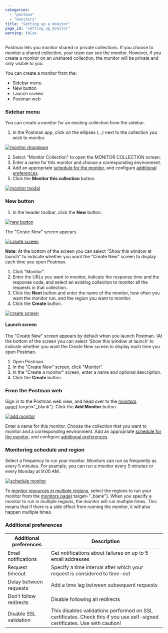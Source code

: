 ```yaml
---
categories:
  - "postman"
  - "monitors"
title: "Setting up a monitor"
page_id: "setting_up_monitor"
warning: false
---
```


Postman lets you monitor shared or private collections. If you choose to monitor a shared collection, your team can see the monitor. However, if you create a monitor on an unshared collection, the monitor will be private and only visible to you.


You can create a monitor from the:
* Sidebar menu
* New button
* Launch screen
* Postman web 
 
### Sidebar menu
You can create a monitor for an existing collection from the sidebar.
1. In the Postman app, click on the ellipses (…) next to the collection you wish to monitor. 

[![monitor dropdown](https://s3.amazonaws.com/postman-static-getpostman-com/postman-docs/monitor_sidebar2.png)](https://s3.amazonaws.com/postman-static-getpostman-com/postman-docs/monitor_sidebar2.png)

2. Select "Monitor Collection" to open the MONITOR COLLECTION screen.
3. Enter a name for this monitor and choose a corresponding environment. 
4. Add an appropriate [schedule for the monitor](/docs/postman/monitors/setting_up_monitor#monitoring-schedule), and configure [additional preferences](/docs/postman/monitors/setting_up_monitor#additional-preferences).
5. Click the **Monitor this collection** button.

[![monitor modal](https://s3.amazonaws.com/postman-static-getpostman-com/postman-docs/monitorCollectionScreen.png)](https://s3.amazonaws.com/postman-static-getpostman-com/postman-docs/monitorCollectionScreen.png)

### New button

1. In the header toolbar, click the **New** button.

[![new button](https://s3.amazonaws.com/postman-static-getpostman-com/postman-docs/HeaderToolBar.png)](https://s3.amazonaws.com/postman-static-getpostman-com/postman-docs/HeaderToolBar.png)

The "Create New" screen appears.

[![create screen](https://s3.amazonaws.com/postman-static-getpostman-com/postman-docs/create_new_screen.png)](https://s3.amazonaws.com/postman-static-getpostman-com/postman-docs/create_new_screen.png)

**Note**: At the bottom of the screen you can select "Show this window at launch" to indicate whether you want the "Create New" screen to display each time you open Postman.

1. Click "Monitor".
2. Enter the URLs you want to monitor, indicate the response time and the response code, and select an existing collection to monitor all the requests in that collection. 
3. Click the **Next** button and enter the name of the monitor, how often you want the monitor run, and the region you want to monitor.
4. Click the **Create** button.

[![create screen](https://s3.amazonaws.com/postman-static-getpostman-com/postman-docs/createMonitor_config.png)](https://s3.amazonaws.com/postman-static-getpostman-com/postman-docs/createMonitor_config.png)


#### Launch screen

The "Create New" screen appears by default when you launch Postman. (At the bottom of the screen you can select ‘Show this window at launch’ to indicate whether you want the Create New screen to display each time you open Postman.

1. Open Postman.
2. In the "Create New" screen, click "Monitor".
3. In the "Create a monitor" screen, enter a name and optional description. 
4. Click the **Create** button.


### From the Postman web

Sign in to the Postman web view, and head over to the [monitors page](https://monitor.getpostman.com/){:target="_blank"}. Click the **Add Monitor** button.

[![add monitor](https://s3.amazonaws.com/postman-static-getpostman-com/postman-docs/createMonitorScreen.png)](https://s3.amazonaws.com/postman-static-getpostman-com/postman-docs/createMonitorScreen.png)

Enter a name for this monitor. Choose the collection that you want to monitor and a corresponding environment. Add an appropriate [schedule for the monitor](/docs/postman/monitors/setting_up_monitor#monitoring-schedule), and configure [additional preferences](/docs/postman/monitors/setting_up_monitor#additional-preferences).

### Monitoring schedule and region

Select a frequency to run your monitor. Monitors can run as frequently as every 5 minutes. For example, you can run a monitor every 5 minutes or every Monday at 9:00 AM. 

[![schedule monitor](https://s3.amazonaws.com/postman-static-getpostman-com/postman-docs/monitorCheckbox.png)](https://s3.amazonaws.com/postman-static-getpostman-com/postman-docs/monitorCheckbox.png)

To [monitor resources in multiple regions](/docs/postman/monitors/intro_monitors#monitoring-resources-in-multiple-regions), select the regions to run your monitor from the [monitors page](https://monitor.getpostman.com){:target="_blank"}. When you specify a monitor to run in multiple regions, the monitor will run multiple times. This means that if there is a side effect from running the monitor, it will also happen multiple times.

### Additional preferences

| **Additional preferences** | **Description** |
| --- | --- |
| Email notifications | Get notifications about failures on up to 5 email addresses |
| Request timeout | Specify a time interval after which your request is considered to time-out |
| Delay between requests | Add a time lag between subsequent requests |
| Don’t follow redirects | Disable following all redirects |
| Disable SSL validation | This disables validations performed on SSL certificates. Check this if you use self-signed certificates. Use with caution! |
